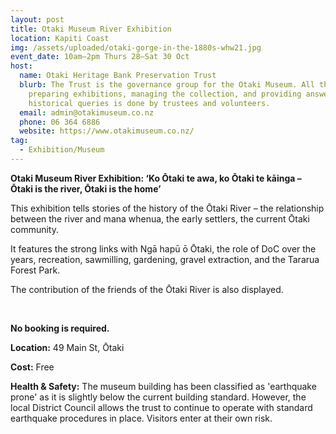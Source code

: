 ```yaml
---
layout: post
title: Otaki Museum River Exhibition
location: Kapiti Coast
img: /assets/uploaded/otaki-gorge-in-the-1880s-whw21.jpg
event_date: 10am–2pm Thurs 28–Sat 30 Oct
host:
  name: Otaki Heritage Bank Preservation Trust
  blurb: The Trust is the governance group for the Otaki Museum. All the work of
    preparing exhibitions, managing the collection, and providing answers to
    historical queries is done by trustees and volunteers.
  email: admin@otakimuseum.co.nz
  phone: 06 364 6886
  website: https://www.otakimuseum.co.nz/
tag:
  - Exhibition/Museum
---
```

**Otaki Museum River Exhibition: ‘Ko Ōtaki te awa, ko Ōtaki te kāinga – Ōtaki is the river, Ōtaki is the home’**

This exhibition tells stories of the history of the Ōtaki River – the relationship between the river and mana whenua, the early settlers, the current Ōtaki community. 

It features the strong links with Ngā hapū ō Ōtaki, the role of DoC over the years, recreation, sawmilling, gardening, gravel extraction, and the Tararua Forest Park. 

The contribution of the friends of the Ōtaki River is also displayed.

<br>

**No booking is required.** 

**Location:** 49 Main St, Ōtaki

**Cost:** Free

**Health & Safety:** The museum building has been classified as 'earthquake prone' as it is slightly below the current building standard. However, the local District Council allows the trust to continue to operate with standard earthquake procedures in place. Visitors enter at their own risk.